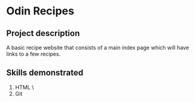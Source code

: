# Odin Recipes

## Project description

A basic recipe website that consists of a main index page which will have links to a few recipes.

## Skills demonstrated

1. HTML \
2. Git
